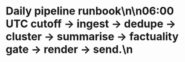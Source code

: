 # Daily pipeline runbook\n\n06:00 UTC cutoff → ingest → dedupe → cluster → summarise → factuality gate → render → send.\n
